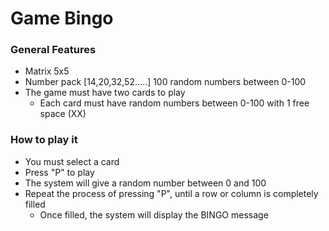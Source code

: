 # Game Bingo

### General Features
- Matrix 5x5
- Number pack [14,20,32,52.....] 100 random numbers between 0-100
- The game must have two cards to play
    - Each card must have random numbers between 0-100 with 1 free space (XX)
    
### How to play it
- You must select a card
- Press "P" to play
- The system will give a random number between 0 and 100
- Repeat the process of pressing "P", until a row or column is completely filled
    - Once filled, the system will display the BINGO message
